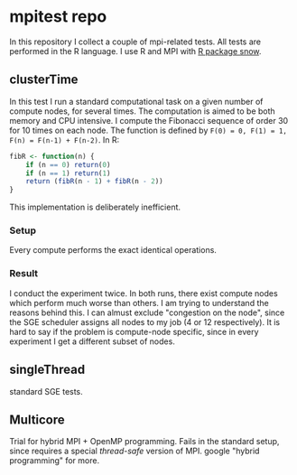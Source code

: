 
# mpitest repo

In this repository I collect a couple of mpi-related tests. All tests are performed in the R language. 
I use R and MPI with [R package snow](http://cran.r-project.org/web/packages/snow/index.html).

## clusterTime

In this test I run a standard computational task on a given number of compute nodes, for several 
times. The computation is aimed to be both memory and CPU intensive. I compute the Fibonacci sequence
of order 30 for 10 times on each node. The function is defined by `F(0) = 0, F(1) = 1, F(n) = F(n-1) + F(n-2)`. In R:

```r
fibR <- function(n) {
    if (n == 0) return(0)
    if (n == 1) return(1)
    return (fibR(n - 1) + fibR(n - 2))
}
```

This implementation is deliberately inefficient.

### Setup

Every compute performs the exact identical operations.

### Result

I conduct the experiment twice. In both runs, there exist compute nodes which perform much worse than others. I am trying to understand the reasons behind this. 
I can almust exclude "congestion on the node", since the SGE scheduler assigns all nodes to my job (4 or 12 respectively). It is hard to say if the problem is 
compute-node specific, since in every experiment I get a different subset of nodes.


## singleThread

standard SGE tests.

## Multicore

Trial for hybrid MPI + OpenMP programming. Fails in the standard setup, since requires a special *thread-safe* version of MPI. google "hybrid programming" for more.
